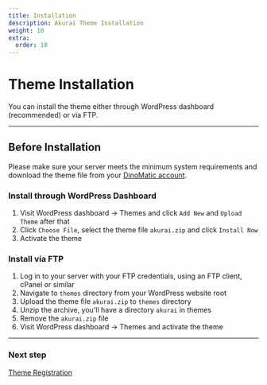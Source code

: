 ```yaml
---
title: Installation
description: Akurai Theme Installation
weight: 10
extra:
  order: 10
---
```


# Theme Installation

You can install the theme either through WordPress dashboard (recommended) or via FTP.

---

## Before Installation

Please make sure your server meets the minimum system requirements and download the theme file from your [DinoMatic account](https://dinomatic.com/account).

### Install through WordPress Dashboard

1. Visit WordPress dashboard &#8594; Themes and click `Add New` and `Upload Theme` after that
2. Click `Choose File`, select the theme file `akurai.zip` and click `Install Now`
3. Activate the theme

### Install via FTP

1. Log in to your server with your FTP credentials, using an FTP client, cPanel or similar
2. Navigate to `themes` directory from your WordPress website root
3. Upload the theme file `akurai.zip` to `themes` directory
4. Unzip the archive, you'll have a directory `akurai` in themes
5. Remove the `akurai.zip` file
6. Visit WordPress dashboard &#8594; Themes and activate the theme

---

### Next step

[Theme Registration](/docs/akurai/registration/)
